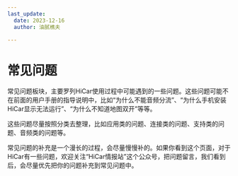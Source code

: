 ```yaml
---
last_update:
  date: 2023-12-16
  author: 油腻樵夫

---
```


# 常见问题

常见问题板块，主要罗列HiCar使用过程中可能遇到的一些问题。这些问题可能不在前面的用户手册的指导说明中，比如“为什么不能音频分流”、“为什么手机安装HiCar显示无法运行”、“为什么不知道地图双开”等等。



这些问题尽量按照分类去整理，比如应用类的问题、连接类的问题、支持类的问题、音频类的问题等。



常见问题的补充是一个漫长的过程，会尽量慢慢补的。如果你看到这个页面，对于HiCar有一些问题，欢迎关注“HiCar情报站”这个公众号，把问题留言，我们看到后，会尽量优先把你的问题补充到常见问题中。



 
